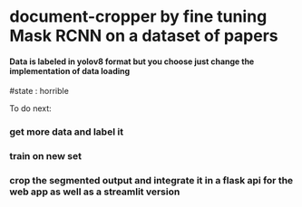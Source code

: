 # document-cropper by fine tuning Mask RCNN on a dataset of papers

#### Data is labeled in yolov8 format but you choose just change the implementation of data loading
#state : horrible

To do next:
### get more data and label it
### train on new set
### crop the segmented output and integrate it in a flask api for the web app as well as a streamlit version
